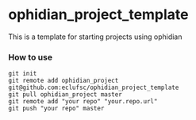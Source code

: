 # ophidian_project_template
This is a template for starting projects using ophidian

### How to use
```
git init
git remote add ophidian_project git@github.com:eclufsc/ophidian_project_template
git pull ophidian_project master
git remote add "your repo" "your.repo.url"
git push "your repo" master
```
